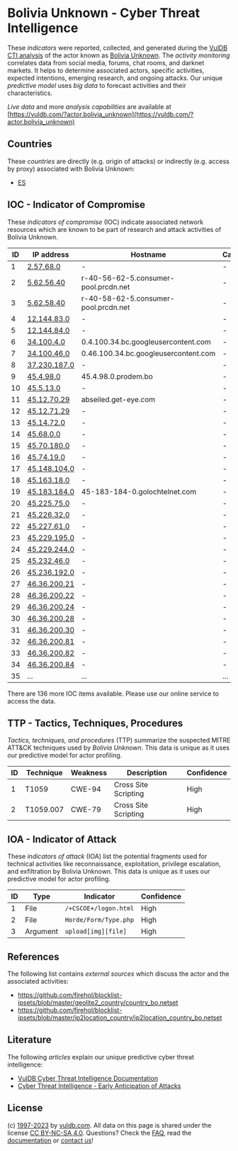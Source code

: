 # Bolivia Unknown - Cyber Threat Intelligence

These _indicators_ were reported, collected, and generated during the [VulDB CTI analysis](https://vuldb.com/?kb.cti) of the actor known as [Bolivia Unknown](https://vuldb.com/?actor.bolivia_unknown). The _activity monitoring_ correlates data from social media, forums, chat rooms, and darknet markets. It helps to determine associated actors, specific activities, expected intentions, emerging research, and ongoing attacks. Our unique _predictive model_ uses _big data_ to forecast activities and their characteristics.

_Live data_ and more _analysis capabilities_ are available at [https://vuldb.com/?actor.bolivia_unknown](https://vuldb.com/?actor.bolivia_unknown)

## Countries

These _countries_ are directly (e.g. origin of attacks) or indirectly (e.g. access by proxy) associated with Bolivia Unknown:

* [ES](https://vuldb.com/?country.es)

## IOC - Indicator of Compromise

These _indicators of compromise_ (IOC) indicate associated network resources which are known to be part of research and attack activities of Bolivia Unknown.

ID | IP address | Hostname | Campaign | Confidence
-- | ---------- | -------- | -------- | ----------
1 | [2.57.68.0](https://vuldb.com/?ip.2.57.68.0) | - | - | High
2 | [5.62.56.40](https://vuldb.com/?ip.5.62.56.40) | r-40-56-62-5.consumer-pool.prcdn.net | - | High
3 | [5.62.58.40](https://vuldb.com/?ip.5.62.58.40) | r-40-58-62-5.consumer-pool.prcdn.net | - | High
4 | [12.144.83.0](https://vuldb.com/?ip.12.144.83.0) | - | - | High
5 | [12.144.84.0](https://vuldb.com/?ip.12.144.84.0) | - | - | High
6 | [34.100.4.0](https://vuldb.com/?ip.34.100.4.0) | 0.4.100.34.bc.googleusercontent.com | - | Medium
7 | [34.100.46.0](https://vuldb.com/?ip.34.100.46.0) | 0.46.100.34.bc.googleusercontent.com | - | Medium
8 | [37.230.187.0](https://vuldb.com/?ip.37.230.187.0) | - | - | High
9 | [45.4.98.0](https://vuldb.com/?ip.45.4.98.0) | 45.4.98.0.prodem.bo | - | High
10 | [45.5.13.0](https://vuldb.com/?ip.45.5.13.0) | - | - | High
11 | [45.12.70.29](https://vuldb.com/?ip.45.12.70.29) | abseiled.get-eye.com | - | High
12 | [45.12.71.29](https://vuldb.com/?ip.45.12.71.29) | - | - | High
13 | [45.14.72.0](https://vuldb.com/?ip.45.14.72.0) | - | - | High
14 | [45.68.0.0](https://vuldb.com/?ip.45.68.0.0) | - | - | High
15 | [45.70.180.0](https://vuldb.com/?ip.45.70.180.0) | - | - | High
16 | [45.74.19.0](https://vuldb.com/?ip.45.74.19.0) | - | - | High
17 | [45.148.104.0](https://vuldb.com/?ip.45.148.104.0) | - | - | High
18 | [45.163.18.0](https://vuldb.com/?ip.45.163.18.0) | - | - | High
19 | [45.183.184.0](https://vuldb.com/?ip.45.183.184.0) | 45-183-184-0.golochtelnet.com | - | High
20 | [45.225.75.0](https://vuldb.com/?ip.45.225.75.0) | - | - | High
21 | [45.226.32.0](https://vuldb.com/?ip.45.226.32.0) | - | - | High
22 | [45.227.61.0](https://vuldb.com/?ip.45.227.61.0) | - | - | High
23 | [45.229.195.0](https://vuldb.com/?ip.45.229.195.0) | - | - | High
24 | [45.229.244.0](https://vuldb.com/?ip.45.229.244.0) | - | - | High
25 | [45.232.46.0](https://vuldb.com/?ip.45.232.46.0) | - | - | High
26 | [45.236.192.0](https://vuldb.com/?ip.45.236.192.0) | - | - | High
27 | [46.36.200.21](https://vuldb.com/?ip.46.36.200.21) | - | - | High
28 | [46.36.200.22](https://vuldb.com/?ip.46.36.200.22) | - | - | High
29 | [46.36.200.24](https://vuldb.com/?ip.46.36.200.24) | - | - | High
30 | [46.36.200.28](https://vuldb.com/?ip.46.36.200.28) | - | - | High
31 | [46.36.200.30](https://vuldb.com/?ip.46.36.200.30) | - | - | High
32 | [46.36.200.81](https://vuldb.com/?ip.46.36.200.81) | - | - | High
33 | [46.36.200.82](https://vuldb.com/?ip.46.36.200.82) | - | - | High
34 | [46.36.200.84](https://vuldb.com/?ip.46.36.200.84) | - | - | High
35 | ... | ... | ... | ...

There are 136 more IOC items available. Please use our online service to access the data.

## TTP - Tactics, Techniques, Procedures

_Tactics, techniques, and procedures_ (TTP) summarize the suspected MITRE ATT&CK techniques used by _Bolivia Unknown_. This data is unique as it uses our predictive model for actor profiling.

ID | Technique | Weakness | Description | Confidence
-- | --------- | -------- | ----------- | ----------
1 | T1059 | CWE-94 | Cross Site Scripting | High
2 | T1059.007 | CWE-79 | Cross Site Scripting | High

## IOA - Indicator of Attack

These _indicators of attack_ (IOA) list the potential fragments used for technical activities like reconnaissance, exploitation, privilege escalation, and exfiltration by Bolivia Unknown. This data is unique as it uses our predictive model for actor profiling.

ID | Type | Indicator | Confidence
-- | ---- | --------- | ----------
1 | File | `/+CSCOE+/logon.html` | High
2 | File | `Horde/Form/Type.php` | High
3 | Argument | `upload[img][file]` | High

## References

The following list contains _external sources_ which discuss the actor and the associated activities:

* https://github.com/firehol/blocklist-ipsets/blob/master/geolite2_country/country_bo.netset
* https://github.com/firehol/blocklist-ipsets/blob/master/ip2location_country/ip2location_country_bo.netset

## Literature

The following _articles_ explain our unique predictive cyber threat intelligence:

* [VulDB Cyber Threat Intelligence Documentation](https://vuldb.com/?kb.cti)
* [Cyber Threat Intelligence - Early Anticipation of Attacks](https://www.scip.ch/en/?labs.20201022)

## License

(c) [1997-2023](https://vuldb.com/?kb.changelog) by [vuldb.com](https://vuldb.com/?kb.about). All data on this page is shared under the license [CC BY-NC-SA 4.0](https://creativecommons.org/licenses/by-nc-sa/4.0/). Questions? Check the [FAQ](https://vuldb.com/?kb.faq), read the [documentation](https://vuldb.com/?kb) or [contact us](https://vuldb.com/?contact)!
